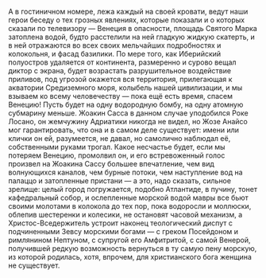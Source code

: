 А в гостиничном номере, лежа каждый на своей кровати, ведут наши герои беседу о
тех грозных явлениях, которые показали и о которых сказали по телевизору —
Венеция в опасности, площадь Святого Марка затоплена водой, будто расстелили на
ней гладкую жидкую скатерть, и в ней отражаются во всех своих мельчайших
подробностях и колокольня, и фасад базилики. По мере того, как Иберийский
полуостров удаляется от континента, размеренно и сурово вещал диктор с экрана,
будет возрастать разрушительное воздействие приливов, под угрозой окажется вся
территория, прилегающая к акватории Средиземного моря, колыбель нашей
цивилизации, и мы взываем ко всему человечеству — пока ещё есть время, спасем
Венецию! Пусть будет на одну водородную бомбу, на одну атомную субмарину меньше.
 Жоакин Сасса в данном случае уподобился Роке Лосано, он жемчужину Адриатики
 никогда не видел, но Жозе Анайсо мог гарантировать, что она и в самом деле
 существует: имени или клички он ей, разумеется, не давал, но самолично наблюдал
  её, собственными руками трогал. Какое несчастье будет, если мы потеряем
  Венецию, промолвил он, и его встревоженный голос произвел на Жоакина Сассу
  большее впечатление, чем вид волнующихся каналов, чем бурные потоки, чем
  наступление вод на палаццо и затопленные пристани — а это, надо сказать,
  сильное зрелище: целый город погружается, подобно Атлантиде, в пучину, тонет
  кафедральный собор, и ослепленные морской водой мавры все бьют своими молотами
   в колокола до тех пор, пока водоросли и моллюски, облепив шестеренки и
   колесики, не остановят часовой механизм, а Христос-Вседержитель устроит
   наконец теологический диспут с подчиненными Зевсу морскими богами — с греком
   Посейдоном и римлянином Нептуном, с супругой его Амфитритой, с самой Венерой,
    получившей редкую возможность вернуться в ту самую пену морскую, из которой
    родилась, хотя, впрочем, для христианского бога женщина не существует.
